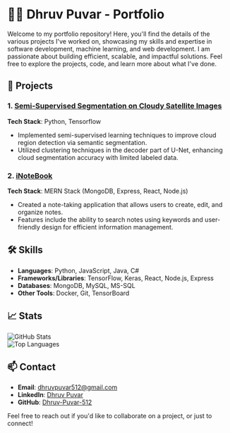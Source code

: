# 🧑‍💻 Dhruv Puvar - Portfolio

Welcome to my portfolio repository! Here, you'll find the details of the various projects I've worked on, showcasing my skills and expertise in software development, machine learning, and web development. I am passionate about building efficient, scalable, and impactful solutions. Feel free to explore the projects, code, and learn more about what I've done.

## 🌟 Projects

### 1. [Semi-Supervised Segmentation on Cloudy Satellite Images](https://github.com/Dhruv-Puvar-512/Semi-Supervised-Semantic-Segmenation-on-Cloudy-Satelitte-Images)

**Tech Stack**: Python, Tensorflow

- Implemented semi-supervised learning techniques to improve cloud region detection via semantic segmentation.
- Utilized clustering techniques in the decoder part of U-Net, enhancing cloud segmentation accuracy with limited labeled data.

### 2. [iNoteBook](https://github.com/Dhruv-Puvar-512/iNotebook)

**Tech Stack**: MERN Stack (MongoDB, Express, React, Node.js)

- Created a note-taking application that allows users to create, edit, and organize notes.
- Features include the ability to search notes using keywords and user-friendly design for efficient information management.

<!-- ### 3. [Kidney Cancer Classification](https://github.com/Dhruv-Puvar-512/kidneyCancer)
**Tech Stack**: Python, Keras
- Built a convolutional neural network (CNN) model to classify kidney cancer from medical images like CT scans and MRI scans.
- Achieved high accuracy in detecting and classifying kidney cancer tumors. -->

## 🛠️ Skills

- **Languages**: Python, JavaScript, Java, C#
- **Frameworks/Libraries**: TensorFlow, Keras, React, Node.js, Express
- **Databases**: MongoDB, MySQL, MS-SQL
- **Other Tools**: Docker, Git, TensorBoard

## 📈 Stats

![GitHub Stats](https://github-readme-stats.vercel.app/api?username=Dhruv-Puvar-512&show_icons=true&theme=radical)  
![Top Languages](https://github-readme-stats.vercel.app/api/top-langs/?username=Dhruv-Puvar-512&layout=compact&langs_count=8&hide=php&theme=radical&include_repo=Semi-Supervised-Semantic-Segmenation-on-Cloudy-Satelitte-Images,iNotebook,newsify)

## 📫 Contact

- **Email**: dhruvpuvar512@gmail.com
- **LinkedIn**: [Dhruv Puvar](https://www.linkedin.com/in/dhruv-puvar-5286951ba/)
- **GitHub**: [Dhruv-Puvar-512](https://github.com/Dhruv-Puvar-512)

Feel free to reach out if you'd like to collaborate on a project, or just to connect!
